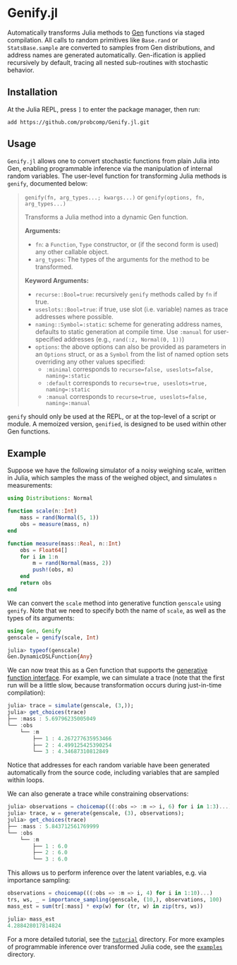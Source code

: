 # Genify.jl

Automatically transforms Julia methods to [Gen](https://www.gen.dev/) functions via staged compilation. All calls to random primitives like `Base.rand` or `StatsBase.sample` are
converted to samples from Gen distributions, and address names are generated
automatically. Gen-ification is applied recursively by default, tracing all nested sub-routines with stochastic behavior.

## Installation

At the Julia REPL, press `]` to enter the package manager, then run:
```
add https://github.com/probcomp/Genify.jl.git
```

## Usage

`Genify.jl` allows one to convert stochastic functions from plain Julia into Gen, enabling programmable inference via the manipulation of internal random variables. The user-level function for transforming Julia methods is `genify`, documented below:

> `genify(fn, arg_types...; kwargs...)` or `genify(options, fn, arg_types...)`
>
> Transforms a Julia method into a dynamic Gen function.
>
> **Arguments:**
> - `fn`: a `Function`, `Type` constructor, or (if the second form is used)
    any other callable object.
> - `arg_types`: The types of the arguments for the method to be transformed.
>
> **Keyword Arguments:**
> - `recurse::Bool=true`: recursively `genify` methods called by `fn` if true.
> - `useslots::Bool=true`: if true, use slot (i.e. variable) names as trace
    addresses where possible.
> - `naming::Symbol=:static`: scheme for generating address names, defaults to
    static generation at compile time. Use `:manual` for user-specified
    addresses (e.g., `rand(:z, Normal(0, 1))`)
> - `options`: the above options can also be provided as parameters in an
    `Options` struct, or as a `Symbol` from the list of named
    option sets overriding any other values specified:
>   - `:minimal` corresponds to `recurse=false, useslots=false, naming=:static`
>   - `:default` corresponds to `recurse=true, useslots=true, naming=:static`
>   - `:manual` corresponds to `recurse=true, useslots=false, naming=:manual`

`genify` should only be used at the REPL, or at the top-level of a script or module. A memoized version, `genified`, is designed to be used within other Gen functions.

## Example

Suppose we have the following simulator of a noisy weighing scale, written in Julia, which samples the mass of the weighed object, and simulates `n` measurements:

```julia
using Distributions: Normal

function scale(n::Int)
    mass = rand(Normal(5, 1))
    obs = measure(mass, n)
end

function measure(mass::Real, n::Int)
    obs = Float64[]
    for i in 1:n
        m = rand(Normal(mass, 2))
        push!(obs, m)
    end
    return obs
end
```

We can convert the `scale` method into generative function `genscale` using `genify`. Note that we need to specify both the name of `scale`, as well as the types of its arguments:

```julia
using Gen, Genify
genscale = genify(scale, Int)

julia> typeof(genscale)
Gen.DynamicDSLFunction{Any}
```

We can now treat this as a Gen function that supports the [generative function interface](https://www.gen.dev/dev/ref/gfi/). For example, we can simulate a trace (note that the first run will be a little slow, because transformation occurs during just-in-time compilation):

```julia
julia> trace = simulate(genscale, (3,));
julia> get_choices(trace)
├── :mass : 5.69796235005049
└── :obs
    └── :m
        ├── 1 : 4.267277635953466
        ├── 2 : 4.499125425390254
        └── 3 : 4.34687310812849
```

Notice that addresses for each random variable have been generated automatically from the source code, including variables that are sampled within loops.

We can also generate a trace while constraining observations:
```julia
julia> observations = choicemap(((:obs => :m => i, 6) for i in 1:3)...);
julia> trace, w = generate(genscale, (3), observations);
julia> get_choices(trace)
├── :mass : 5.843712561769999
└── :obs
    └── :m
        ├── 1 : 6.0
        ├── 2 : 6.0
        └── 3 : 6.0
```

This allows us to perform inference over the latent variables, e.g. via importance sampling:
```julia
observations = choicemap(((:obs => :m => i, 4) for i in 1:10)...)
trs, ws, _ = importance_sampling(genscale, (10,), observations, 100)
mass_est = sum(tr[:mass] * exp(w) for (tr, w) in zip(trs, ws))

julia> mass_est
4.288428017814824
```

For a more detailed tutorial, see the [`tutorial`](tutorial) directory. For more examples of programmable inference over transformed Julia code, see the [`examples`](examples) directory.
